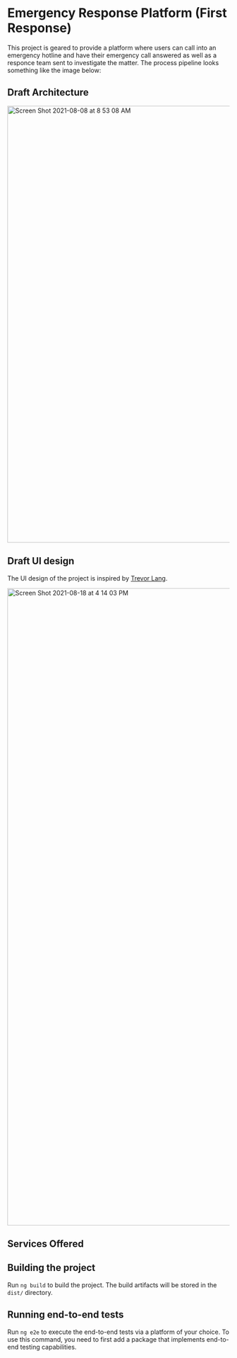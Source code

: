 # Emergency Response Platform (First Response)

This project is geared to provide a platform where users can call into an emergency hotline and have their emergency call answered as well as a responce team sent to investigate the matter. The process pipeline looks something like the image below:

## Draft Architecture

<img width="987" alt="Screen Shot 2021-08-08 at 8 53 08 AM" src="https://user-images.githubusercontent.com/22114609/128622396-f7034e2c-986c-4dfc-a140-7b2561418e7f.png">


## Draft UI design

The UI design of the project is inspired by [Trevor Lang](https://dribbble.com/shots/6651328-E84-Headlamp/attachments/1421261?mode=media).

<img width="1440" alt="Screen Shot 2021-08-18 at 4 14 03 PM" src="https://user-images.githubusercontent.com/22114609/129904411-7b30343e-b248-43ad-b813-8177129d4bcd.png">

## Services Offered



## Building the project

Run `ng build` to build the project. The build artifacts will be stored in the `dist/` directory.

## Running end-to-end tests

Run `ng e2e` to execute the end-to-end tests via a platform of your choice. To use this command, you need to first add a package that implements end-to-end testing capabilities.

